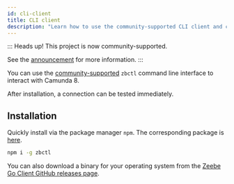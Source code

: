 ```yaml
---
id: cli-client
title: CLI client
description: "Learn how to use the community-supported CLI client and command line interface `zbctl` to interact with Camunda 8 and test a connection."
---
```


::: Heads up!
This project is now community-supported.

See the [announcement](reference/announcements.md#deprecation-zeebe-go-client--cli-client-zbctl) for more information.
:::

You can use the [community-supported](https://github.com/camunda-community-hub) `zbctl` command line interface to interact with Camunda 8.

After installation, a connection can be tested immediately.

## Installation

Quickly install via the package manager `npm`. The corresponding package is [here](https://www.npmjs.com/package/zbctl).

```bash
npm i -g zbctl
```

You can also download a binary for your operating system from the [Zeebe Go Client GitHub releases page](https://github.com/camunda-community-hub/zeebe-client-go/releases).

